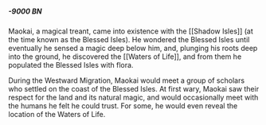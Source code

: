 ##### -9000 BN

Maokai, a magical treant, came into existence with the [[Shadow Isles]] (at the time known as the Blessed Isles). 
He wondered the Blessed Isles until eventually he sensed a magic deep below him, and, plunging his roots deep into the ground, he discovered the [[Waters of Life]], and from them he populated the Blessed Isles with flora. 

During the Westward Migration, Maokai would meet a group of scholars who settled on the coast of the Blessed Isles. At first wary, Maokai saw their respect for the land and its natural magic, and would occasionally meet with the humans he felt he could trust. For some, he would even reveal the location of the Waters of Life.